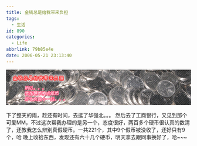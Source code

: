 ```yaml
---
title: 金钱总是给我带来负担
tags:
  - 生活
id: 890
categories:
  - Life
abbrlink: 79b85e4e
date: 2006-05-21 23:13:40
---
```


![](/images/2006/05/21_2006-5-529166972_12731.gif)

下了整天的雨，趁还有时间，去逛了华强北。。。
然后去了工商银行，又见到那个可爱MM，不过这次帮我办理的是另一个，态度很好，两百多个硬币很认真的数清了，还教我怎么辨别真假硬币。一共221个，其中9个假币被没收了，还好只有9个，哈
晚上收拾东西，发现还有六十几个硬币，明天拿去跟同事换好了，哈~~~